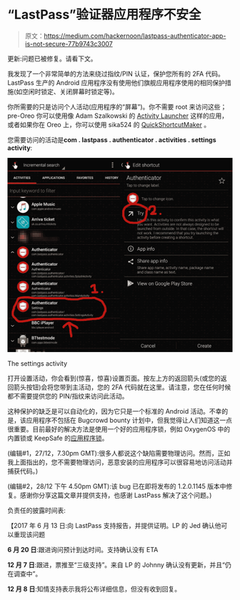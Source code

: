 # “LastPass”验证器应用程序不安全

> 原文：<https://medium.com/hackernoon/lastpass-authenticator-app-is-not-secure-77b9743c3007>

更新:问题已被修复。请看下文。

我发现了一个非常简单的方法来绕过指纹/PIN 认证，保护您所有的 2FA 代码。LastPass 生产的 Android 应用程序没有使用他们旗舰应用程序使用的相同保护措施(如空闲时锁定、关闭屏幕时锁定等)。

你所需要的只是访问个人活动(应用程序的“屏幕”)。你不需要 root 来访问这些；pre-Oreo 你可以使用像 Adam Szalkowski 的 [Activity Launcher](https://play.google.com/store/apps/details?id=de.szalkowski.activitylauncher) 这样的应用，或者如果你在 Oreo 上，你可以使用 sika524 的 [QuickShortcutMaker](https://play.google.com/store/apps/details?id=com.sika524.android.quickshortcut) 。

您需要访问的活动是**com . lastpass . authenticator . activities . settings activity**:

![](img/babf563cc7a6afc01af39b418b963820.png)

The settings activity

打开设置活动，你会看到(惊喜，惊喜)设置页面。按左上方的返回箭头(或您的返回箭头按钮)会将您带到主活动，您的 2FA 代码就在这里。请注意，您在任何时候都不需要提供您的 PIN/指纹来访问此活动。

这种保护的缺乏是可以自动化的，因为它只是一个标准的 Android 活动。不幸的是，该应用程序不包括在 Bugcrowd bounty 计划中，但我觉得让人们知道这一点很重要。目前最好的解决方法是使用一个好的应用程序锁，例如 OxygenOS 中的内置锁或 KeepSafe 的[应用程序锁](https://play.google.com/store/apps/details?id=com.getkeepsafe.applock)。

(编辑#1，27/12，7.30pm GMT):很多人都说这个缺陷需要物理访问。然而，正如我上面指出的，您不需要物理访问，恶意安装的应用程序可以很容易地访问活动并捕获代码。)

(编辑#2，28/12 下午 4.50pm GMT):该 bug 已在即将发布的 1.2.0.1145 版本中修复。感谢你分享这篇文章并提供支持，也感谢 LastPass 解决了这个问题。)

负责任的披露时间表:

【2017 年 6 月 13 日:向 LastPass 支持报告，并提供证明。LP 的 Jed 确认他可以重现该问题

**6 月 20 日**:跟进询问预计到达时间。支持确认没有 ETA

**12 月 7 日**:跟进，票推至“三级支持”。来自 LP 的 Johnny 确认没有更新，并且“仍在调查中”。

**12 月 8 日**:知情支持表示我将公布详细信息，但没有收到回复。